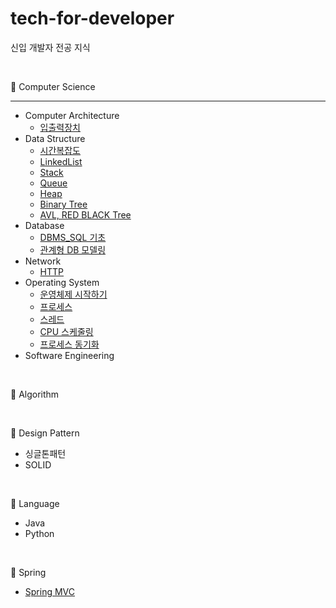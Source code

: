 # tech-for-developer

신입 개발자 전공 지식

<br>

📌 Computer Science

---

- Computer Architecture
  - [입출력장치](https://github.com/rivkode/tech-for-developer/blob/main/Computer%20Science/Computer%20Architecture/%EC%9E%85%EC%B6%9C%EB%A0%A5%EC%9E%A5%EC%B9%98.md)
- Data Structure
  - [시간복잡도](https://github.com/rivkode/tech-for-developer/blob/main/Computer%20Science/Data%20Structure/week2_%EC%8B%9C%EA%B0%84%EB%B3%B5%EC%9E%A1%EB%8F%84.md)
  - [LinkedList](https://github.com/rivkode/tech-for-developer/blob/main/Computer%20Science/Data%20Structure/week3_LinkedList.md)
  - [Stack](https://github.com/rivkode/tech-for-developer/blob/main/Computer%20Science/Data%20Structure/week4_%EC%8A%A4%ED%83%9D.md)
  - [Queue](https://github.com/rivkode/tech-for-developer/blob/main/Computer%20Science/Data%20Structure/week5_%ED%81%90.md)
  - [Heap](https://github.com/rivkode/tech-for-developer/blob/main/Computer%20Science/Data%20Structure/week6_%ED%9E%99.md)
  - [Binary Tree](https://github.com/rivkode/tech-for-developer/blob/main/Computer%20Science/Data%20Structure/week7_%EC%9D%B4%EC%A7%84%ED%8A%B8%EB%A6%AC.md)
  - [AVL, RED BLACK Tree](https://github.com/rivkode/tech-for-developer/blob/main/Computer%20Science/Data%20Structure/week9_%EA%B7%A0%ED%98%95%ED%8A%B8%EB%A6%AC.md)
- Database
  - [DBMS_SQL 기초](https://github.com/rivkode/tech-for-developer/blob/main/Computer%20Science/Database/DBMS_SQL.md)
  - [관계형 DB 모델링](https://github.com/rivkode/tech-for-developer/blob/main/Computer%20Science/Database/%EA%B4%80%EA%B3%84%ED%98%95%EB%8D%B0%EC%9D%B4%ED%84%B0%EB%AA%A8%EB%8D%B8%EB%A7%81.md)
- Network
  - [HTTP](https://github.com/rivkode/tech-for-developer/blob/main/Computer%20Science/Network/HTTP.md)
- Operating System
  - [운영체제 시작하기](https://github.com/rivkode/tech-for-developer/blob/main/Computer%20Science/Operating%20System/%EC%9A%B4%EC%98%81%EC%B2%B4%EC%A0%9C%EC%8B%9C%EC%9E%91%ED%95%98%EA%B8%B0.md)
  - [프로세스](https://github.com/rivkode/tech-for-developer/blob/main/Computer%20Science/Operating%20System/%ED%94%84%EB%A1%9C%EC%84%B8%EC%8A%A4.md)
  - [스레드](https://github.com/rivkode/tech-for-developer/blob/main/Computer%20Science/Operating%20System/%EC%8A%A4%EB%A0%88%EB%93%9C.md)
  - [CPU 스케줄링](https://github.com/rivkode/tech-for-developer/blob/main/Computer%20Science/Operating%20System/CPU%EC%8A%A4%EC%BC%80%EC%A4%84%EB%A7%81.md)
  - [프로세스 동기화](https://github.com/rivkode/tech-for-developer/blob/main/Computer%20Science/Operating%20System/%ED%94%84%EB%A1%9C%EC%84%B8%EC%8A%A4%20%EB%8F%99%EA%B8%B0%ED%99%94.md)
- Software Engineering


<br>


📌 Algorithm

<br>


📌 Design Pattern
- 싱글톤패턴
- SOLID

<br>


📌 Language

- Java
- Python


<br>


📌 Spring
- [Spring MVC](https://github.com/rivkode/tech-for-developer/blob/main/Spring/Spring%20MVC.md)




